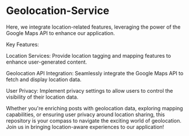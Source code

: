# Geolocation-Service
Here, we integrate location-related features, leveraging the power of the Google Maps API to enhance our  application.

Key Features:

Location Services: Provide location tagging and mapping features to enhance user-generated content.

Geolocation API Integration: Seamlessly integrate the Google Maps API to fetch and display location data.

User Privacy: Implement privacy settings to allow users to control the visibility of their location data.

Whether you're enriching posts with geolocation data, exploring mapping capabilities, or ensuring user privacy around location sharing, this repository is your compass to navigate the exciting world of geolocation. Join us in bringing location-aware experiences to our application!

